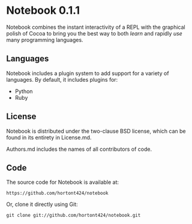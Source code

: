 Notebook 0.1.1
==============

Notebook combines the instant interactivity of a REPL with the graphical polish of Cocoa to bring you the best way to both *learn* and rapidly *use* many programming languages.

Languages
---------

Notebook includes a plugin system to add support for a variety of languages. By default, it includes plugins for:

* Python
* Ruby

License
-------

Notebook is distributed under the two-clause BSD license, which can be found in its entirety in License.md.

Authors.md includes the names of all contributors of code.

Code
----

The source code for Notebook is available at:

    https://github.com/hortont424/notebook

Or, clone it directly using Git:

    git clone git://github.com/hortont424/notebook.git
